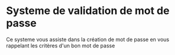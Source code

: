# Systeme de validation de mot de passe
Ce systeme vous assiste dans la création de mot de passe en vous rappelant les critères d'un bon mot de passe